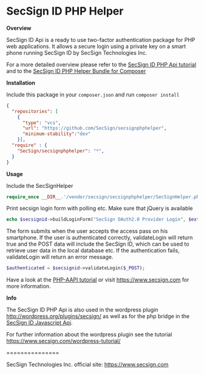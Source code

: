 # SecSign ID PHP Helper


**Overview**

SecSign ID Api is a ready to use two-factor authentication package for PHP web applications.
It allows a secure login using a private key on a smart phone running SecSign ID by SecSign Technologies Inc.

For a more detailed overview please refer to the [SecSign ID PHP Api tutorial](https://www.secsign.com/php-tutorial/) and to the [SecSign ID PHP Helper Bundle for Composer](https://www.secsign.com/php-helper-bundle-for-composer/)

**Installation**

Include this package in your `composer.json` and run `composer install`

```json
{
  "repositories": [
    {
      "type": "vcs",
      "url": "https://github.com/SecSign/secsignphphelper",
      "minimum-stability":"dev"
    }],
  "require" : {
    "SecSign/secsignphphelper": "*",
  }
}
```


**Usage**

Include the SecSignHelper
```php
require_once __DIR__.'/vendor/secsign/secsignphphelper/SecSignHelper.php';
```

Print secsign login form with polling etc. Make sure that jQuery is available
```php
echo $secsignid->buildLoginForm("SecSign OAuth2.0 Provider Login", $extPath, "true");
```

The form submits when the user accepts the access pass on his smartphone. If the user is authenticated correctly, validateLogin will return true and the POST data will include the SecSign ID, which can be used to retrieve user data in the local database etc.
If the authentication fails, validateLogin will return an error message. 
```php
$authenticated = $secsignid->validateLogin($_POST);
```

Have a look at the [PHP-AAPI tutorial](https://www.secsign.com/php-tutorial/)
or visit <https://www.secsign.com> for more information.


**Info**

The SecSign ID PHP Api is also used in the wordpress plugin <http://wordpress.org/plugins/secsign/> 
as well as for the php bridge in the [SecSign ID Javascript Api](https://github.com/SecSign/secsign-js-api).

For further information about the wordpress plugin see the tutorial <https://www.secsign.com/wordpress-tutorial/>


===============

SecSign Technologies Inc. official site: <https://www.secsign.com>
